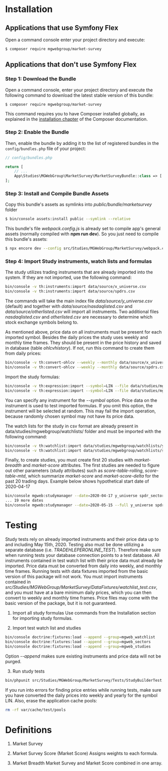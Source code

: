Installation
============

Applications that use Symfony Flex
----------------------------------

Open a command console enter your project directory and execute:

```bash
$ composer require mgwebgroup/market-survey
```

Applications that don't use Symfony Flex
----------------------------------------

### Step 1: Download the Bundle

Open a command console, enter your project directory and execute the following command to download the latest stable version of this bundle:

```bash
$ composer require mgwebgroup/market-survey
```

This command requires you to have Composer installed globally, as explained in the [installation chapter](https://getcomposer.org/doc/00-intro.md) of the Composer documentation.

### Step 2: Enable the Bundle

Then, enable the bundle by adding it to the list of registered bundles in the `config/bundles.php` file of your project:

```php
// config/bundles.php

return [
    // ...
    App\Studies\MGWebGroup\MarketSurvey\MarketSurveyBundle::class => ['all' => true],
];
```

### Step 3: Install and Compile Bundle Assets
Copy this bundle's assets as symlinks into _public/bundle/marketsurvey_ folder
```bash
$ bin/console assets:install public --symlink --relative
```
This bundle's file _webpack.config.js_ is already set to compile app's general assets (normally compiled with **npm run dev**). So you just need to compile this bundle's assets:
```bash
$ npx encore dev --config src/Studies/MGWebGroup/MarketSurvey/webpack.config.js
```

### Step 4: Import Study instruments, watch lists and formulas
The study utilizes trading instruments that are already imported into the system. If they are not imported, use the following command:
```bash
bin/console -v th:instruments:import data/source/x_universe.csv
bin/console -v th:instruments:import data/source/spdrs.csv
```
The commands will take the main index file _data/source/y_universe.csv_ (default) and together with _data/source/nasdaqlisted.csv_ and _data/source/otherlisted.csv_ will import all instruments. Two additional files _nasdaqlisted.csv_ and _otherlisted.csv_ are necessary to determine which stock exchange symbols belong to.

As mentioned above, price data on all instruments must be present for each imported symbol. Besides the daily prices the study uses weekly and monthly time frames. They should be present in the price history and saved in database (table _ohlcvhistory_). If not, run this command to create them from daily prices:
```bash
bin/console -v th:convert-ohlcv --weekly --monthly data/source/x_universe.csv
bin/console -v th:convert-ohlcv --weekly --monthly data/source/spdrs.csv
```

Import the study formulas:
```bash
bin/console -v th:expression:import --symbol=LIN --file data/studies/mgwebgroup/formulas/sitb.csv
bin/console -v th:expression:import --symbol=LIN --file data/studies/mgwebgroup/formulas/general.csv
```
You can specify any instrument for the _--symbol_ option. Price data on the instrument is used to test imported formulas. If you omit this option, the instrument will be selected at random. This may fail the import operation, because randomly chosen symbol may not have its price data.


The watch lists for the study in csv format are already present in data/studies/mgwebgroup/watchlists/ folder and must be imported with the following command:
```bash
bin/console -v th:watchlist:import data/studies/mgwebgroup/watchlists/y_universe.csv y_universe
bin/console -v th:watchlist:import data/studies/mgwebgroup/watchlists/spdr_sectors.csv spdr_sectors
```

Finally, to create studies, you must create first 20 studies with _market-breadth_ and _market-score_ attributes. The first studies are needed to figure out other parameters (study attributes) such as _score-table-rolling_, _score-table-mtd_, which summarize _market-score_ and _market-score-delta_ for the past 20 trading days.
Example below shows hypothetical start date of 2020-04-17
```bash
bin/console mgweb:studymanager --date=2020-04-17 y_universe spdr_sectors
... 19 more dates
bin/console mgweb:studymanager --date=2020-05-15 --full y_universe spdr_sectors
```

Testing
=======

Study tests rely on already imported instruments and their price data up to and including May 15th, 2020. Testing also must be done utilizing a separate database (i.e. _TRADEHLEPERONLINE_TEST_). Therefore make sure when running tests your database connection points to a test database. All instruments contained in test watch list with their price data must already be imported. Price data must be converted from daily into weekly, and monthly time frames. Running tests with data fixtures imported from the basic version of this package will not work. You must import instruments contained in _src/Studies/MGWebGroup/MarketSurvey/DataFixtures/watchlist_test.csv_, and you must have at a bare minimum daily prices, which you can then convert to weekly and monthly time frames. Price files may come with the basic version of the package, but it is not guaranteed.

1. Import all study formulas
Use commands from the Installation section for importing study formulas.

2. Import test watch list and studies
```bash
bin/console doctrine:fixtures:load --append --group=mgweb_watchlist
bin/console doctrine:fixtures:load --append --group=mgweb_sectors
bin/console doctrine:fixtures:load --append --group=mgweb_studies
```
Option _--append_ makes sure existing instruments and price data will not be purged.

3. Run study tests
```bash
bin/phpunit src/Studies/MGWebGroup/MarketSurvey/Tests/StudyBuilderTest.php
```

If you run into errors for finding price entries while running tests, make sure you have converted the daily prices into weekly and yearly for the symbol LIN. Also, erase the application cache pools:
```bash
rm -rf var/cache/test/pools
```


Definitions
===========

1. Market Survey

2. Market Survey Score (Market Score)
Assigns weights to each formula. 

3. Market Breadth
Market Survey and Market Score combined in one array.